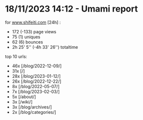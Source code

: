# 18/11/2023 14:12 - Umami report
for www.shifeiti.com [24h] :

 - 172 (-133) page views
 - 75 (1) uniques
 - 62 (6) bounces
 - 2h 25' 5'' (-4h 33' 26'') totaltime


top 10 urls:
 - 46x [/blog/2022-12-09/]
 - 31x [/]
 - 28x [/blog/2023-01-12/]
 - 26x [/blog/2022-12-22/]
 - 8x [/blog/2022-05-07/]
 - 7x [/blog/2023-02-03/]
 - 5x [/about/]
 - 3x [/wiki/]
 - 3x [/blog/archives/]
 - 2x [/blog/categories/]



